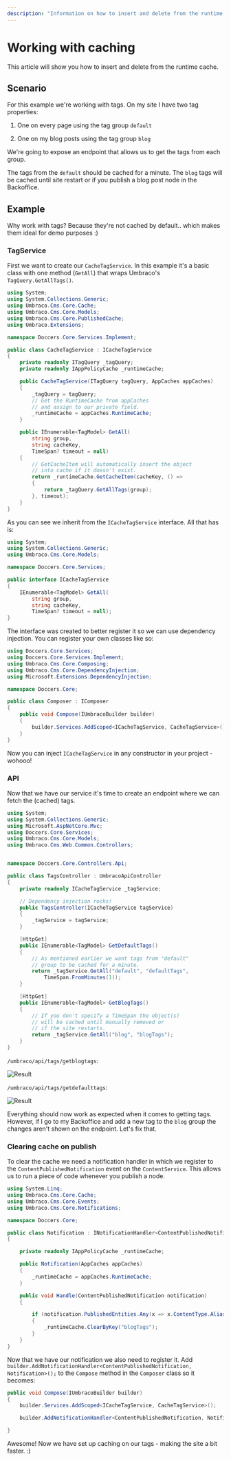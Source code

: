 ```yaml
---
description: "Information on how to insert and delete from the runtime cache"
---
```


# Working with caching

This article will show you how to insert and delete from the runtime cache.

## Scenario

For this example we're working with tags. On my site I have two tag properties:

1) One on every page using the tag group `default`

2) One on my blog posts using the tag group `blog`

We're going to expose an endpoint that allows us to get the tags from each group.

The tags from the `default` should be cached for a minute. The `blog` tags will be cached until site restart or if you publish a blog post node in the Backoffice.

## Example

Why work with tags? Because they're not cached by default.. which makes them ideal for demo purposes :)

### TagService

First we want to create our `CacheTagService`. In this example it's a basic class with one method (`GetAll`) that wraps Umbraco's `TagQuery.GetAllTags()`.

```csharp
using System;
using System.Collections.Generic;
using Umbraco.Cms.Core.Cache;
using Umbraco.Cms.Core.Models;
using Umbraco.Cms.Core.PublishedCache;
using Umbraco.Extensions;

namespace Doccers.Core.Services.Implement;

public class CacheTagService : ICacheTagService
{
    private readonly ITagQuery _tagQuery;
    private readonly IAppPolicyCache _runtimeCache;

    public CacheTagService(ITagQuery tagQuery, AppCaches appCaches)
    {
        _tagQuery = tagQuery;
        // Get the RuntimeCache from appCaches
        // and assign to our private field.
        _runtimeCache = appCaches.RuntimeCache;
    }

    public IEnumerable<TagModel> GetAll(
        string group,
        string cacheKey,
        TimeSpan? timeout = null)
    {
        // GetCacheItem will automatically insert the object
        // into cache if it doesn't exist.
        return _runtimeCache.GetCacheItem(cacheKey, () =>
        {
            return _tagQuery.GetAllTags(group);
        }, timeout);
    }
}
```

As you can see we inherit from the `ICacheTagService` interface. All that has is:

```csharp
using System;
using System.Collections.Generic;
using Umbraco.Cms.Core.Models;

namespace Doccers.Core.Services;

public interface ICacheTagService
{
    IEnumerable<TagModel> GetAll(
        string group,
        string cacheKey,
        TimeSpan? timeout = null);
}
```

The interface was created to better register it so we can use dependency injection. You can register your own classes like so:

```csharp
using Doccers.Core.Services;
using Doccers.Core.Services.Implement;
using Umbraco.Cms.Core.Composing;
using Umbraco.Cms.Core.DependencyInjection;
using Microsoft.Extensions.DependencyInjection;

namespace Doccers.Core;

public class Composer : IComposer
{
    public void Compose(IUmbracoBuilder builder)
    {
        builder.Services.AddScoped<ICacheTagService, CacheTagService>();
    }
}
```

Now you can inject `ICacheTagService` in any constructor in your project - wohooo!

### API

Now that we have our service it's time to create an endpoint where we can fetch the (cached) tags.

```csharp
using System;
using System.Collections.Generic;
using Microsoft.AspNetCore.Mvc;
using Doccers.Core.Services;
using Umbraco.Cms.Core.Models;
using Umbraco.Cms.Web.Common.Controllers;


namespace Doccers.Core.Controllers.Api;

public class TagsController : UmbracoApiController
{
    private readonly ICacheTagService _tagService;

    // Dependency injection rocks!
    public TagsController(ICacheTagService tagService)
    {
        _tagService = tagService;
    }

    [HttpGet]
    public IEnumerable<TagModel> GetDefaultTags()
    {
        // As mentioned earlier we want tags from "default"
        // group to be cached for a minute.
        return _tagService.GetAll("default", "defaultTags",
            TimeSpan.FromMinutes(1));
    }

    [HttpGet]
    public IEnumerable<TagModel> GetBlogTags()
    {
        // If you don't specify a TimeSpan the object(s)
        // will be cached until manually removed or
        // if the site restarts.
        return _tagService.GetAll("blog", "blogTags");
    }
}
```

`/umbraco/api/tags/getblogtags`:

![Result](images/response.png)

`/umbraco/api/tags/getdefaulttags`:

![Result](images/response-2.png)

Everything should now work as expected when it comes to getting tags. However, if I go to my Backoffice and add a new tag to the `blog` group the changes aren't shown on the endpoint. Let's fix that.

### Clearing cache on publish

To clear the cache we need a notification handler in which we register to the `ContentPublishedNotification` event on the `ContentService`. This allows us to run a piece of code whenever you publish a node.

```csharp
using System.Linq;
using Umbraco.Cms.Core.Cache;
using Umbraco.Cms.Core.Events;
using Umbraco.Cms.Core.Notifications;

namespace Doccers.Core;

public class Notification : INotificationHandler<ContentPublishedNotification>
{

    private readonly IAppPolicyCache _runtimeCache;

    public Notification(AppCaches appCaches)
    {
        _runtimeCache = appCaches.RuntimeCache;
    }

    public void Handle(ContentPublishedNotification notification)
    {

        if (notification.PublishedEntities.Any(x => x.ContentType.Alias == "blogPost"))
        {
            _runtimeCache.ClearByKey("blogTags");
        }
    }
}
```

Now that we have our notification we also need to register it. Add `builder.AddNotificationHandler<ContentPublishedNotification, Notification>();` to the `Compose` method in the `Composer` class so it becomes:

```csharp
public void Compose(IUmbracoBuilder builder)
{
    builder.Services.AddScoped<ICacheTagService, CacheTagService>();

    builder.AddNotificationHandler<ContentPublishedNotification, Notification>();

}
```

Awesome! Now we have set up caching on our tags - making the site a bit faster. :)
